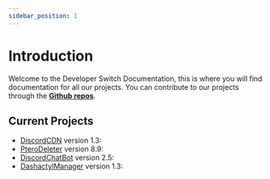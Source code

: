 ```yaml
---
sidebar_position: 1
---
```


# Introduction

Welcome to the Developer Switch Documentation, this is where you will find documentation for all our projects. You can contribute to our projects through the **[Github repos](https://github.com/NicoRuizDev?tab=repositories)**.

## Current Projects

- [DiscordCDN](http://localhost:3000/docs/category/discordcdn) version 1.3:
- [PteroDeleter](https://github.com/NicoRuizDev/PteroDeleter) version 8.9:
- [DiscordChatBot](https://github.com/NicoRuizDev/DiscordChatBot) version 2.5:
- [DashactylManager](http://localhost:3000/docs/category/dashactyl-manager) version 1.3:

